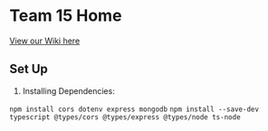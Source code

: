 # Team 15 Home

[View our Wiki here
](https://github.com/StanfordCS194/win2023-team15/wiki)

## Set Up

1. Installing Dependencies:  

`npm install cors dotenv express mongodb`
`npm install --save-dev typescript @types/cors @types/express @types/node ts-node`
